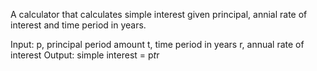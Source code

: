 A calculator that calculates simple interest given principal, annial rate of interest and time period in years.

Input: 
  p, principal period amount 
  t, time period in years 
  r, annual rate of interest 
Output: 
  simple interest = p*t*r
